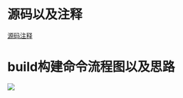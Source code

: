 # 源码以及注释

[源码注释](https://github.com/LoveEocding/vant-remarks/blob/master/%40vant2.x/vant-cli/src/commands/build.ts)

# build构建命令流程图以及思路
![](https://habaocdn.fuhuibao.club/flb/common/1605334464318up-9afca37b262b291e518e7473285d53c4623.png)
